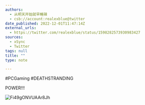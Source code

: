 ```yaml
---
authors:
  - 从明天开始就早睡辣
  - csb://account:realexblue@twitter
date_published: 2022-12-01T11:47:14Z
external_urls:
  - https://twitter.com/realexblue/status/1598282573930983427
sources:
  - xSync
  - Twitter
tags: null
title: ""
type: note

---
```


#PCGaming #DEATHSTRANDING  

POWER!!!

![Fi49gONVUAAr8Jh](./attachments/bafybeibgtqhiazxs56v2z663ph6re4doyx3rvh2kjnqdusne2ibsxvviki)